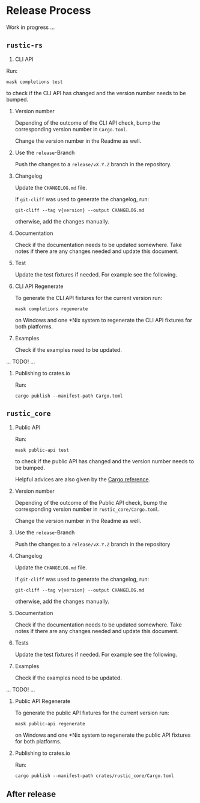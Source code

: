 # Release Process

Work in progress ...

## `rustic-rs`

1. CLI API

Run:

`mask completions test`

to check if the CLI API has changed and the version number needs to be bumped.

1. Version number

   Depending of the outcome of the CLI API check, bump the corresponding version
   number in `Cargo.toml`.

   Change the version number in the Readme as well.

1. Use the `release`-Branch

   Push the changes to a `release/vX.Y.Z` branch in the repository.

1. Changelog

   Update the `CHANGELOG.md` file.

   If `git-cliff` was used to generate the changelog, run:

   `git-cliff --tag v{version} --output CHANGELOG.md`

   otherwise, add the changes manually.

1. Documentation

   Check if the documentation needs to be updated somewhere. Take notes if there
   are any changes needed and update this document.

1. Test

   Update the test fixtures if needed. For example see the following.

1. CLI API Regenerate

   To generate the CLI API fixtures for the current version run:

   `mask completions regenerate`

   on Windows and one *Nix system to regenerate the CLI API fixtures for both
   platforms.

1. Examples

   Check if the examples need to be updated.

... TODO! ...

1. Publishing to crates.io

   Run:

   `cargo publish --manifest-path Cargo.toml`

## `rustic_core`

1. Public API

   Run:

   `mask public-api test`

   to check if the public API has changed and the version number needs to be
   bumped.

   Helpful advices are also given by the
   [Cargo reference](https://doc.rust-lang.org/cargo/reference/semver.html).

1. Version number

   Depending of the outcome of the Public API check, bump the corresponding
   version number in `rustic_core/Cargo.toml`.

   Change the version number in the Readme as well.

1. Use the `release`-Branch

   Push the changes to a `release/vX.Y.Z` branch in the repository

1. Changelog

   Update the `CHANGELOG.md` file.

   If `git-cliff` was used to generate the changelog, run:

   `git-cliff --tag v{version} --output CHANGELOG.md`

   otherwise, add the changes manually.

1. Documentation

   Check if the documentation needs to be updated somewhere. Take notes if there
   are any changes needed and update this document.

1. Tests

   Update the test fixtures if needed. For example see the following.

1. Examples

   Check if the examples need to be updated.

... TODO! ...

1. Public API Regenerate

   To generate the public API fixtures for the current version run:

   `mask public-api regenerate`

   on Windows and one *Nix system to regenerate the public API fixtures for both
   platforms.

1. Publishing to crates.io

   Run:

   `cargo publish --manifest-path crates/rustic_core/Cargo.toml`

## After release

<!-- TODO: Include `cargo smart-release` into the release process.

TODO:
<https://github.com/cargo-bins/cargo-binstall/blob/main/.github/workflows/release-pr.yml>
for implementing a release workflow based on a PR. -->

